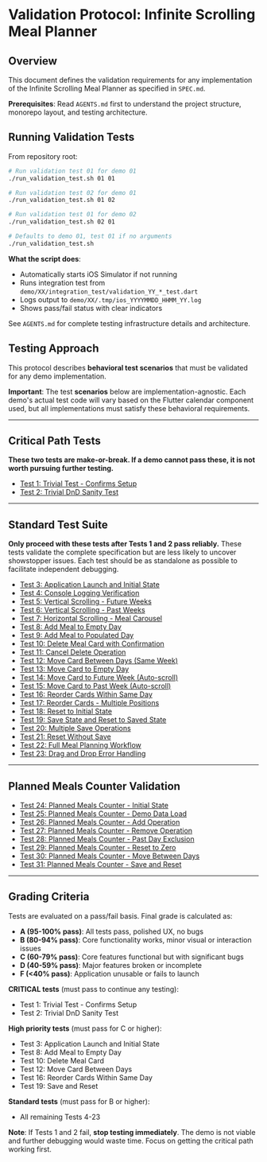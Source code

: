 # Validation Protocol: Infinite Scrolling Meal Planner

## Overview

This document defines the validation requirements for any implementation of the Infinite Scrolling Meal Planner as specified in `SPEC.md`. 

**Prerequisites**: Read `AGENTS.md` first to understand the project structure, monorepo layout, and testing architecture.

## Running Validation Tests

From repository root:

```bash
# Run validation test 01 for demo 01
./run_validation_test.sh 01 01

# Run validation test 02 for demo 01  
./run_validation_test.sh 01 02

# Run validation test 01 for demo 02
./run_validation_test.sh 02 01

# Defaults to demo 01, test 01 if no arguments
./run_validation_test.sh
```

**What the script does**:
- Automatically starts iOS Simulator if not running
- Runs integration test from `demo/XX/integration_test/validation_YY_*_test.dart`
- Logs output to `demo/XX/.tmp/ios_YYYYMMDD_HHMM_YY.log`
- Shows pass/fail status with clear indicators

See `AGENTS.md` for complete testing infrastructure details and architecture.

## Testing Approach

This protocol describes **behavioral test scenarios** that must be validated for any demo implementation. 

**Important**: The test **scenarios** below are implementation-agnostic. Each demo's actual test code will vary based on the Flutter calendar component used, but all implementations must satisfy these behavioral requirements.

---

## Critical Path Tests

**These two tests are make-or-break. If a demo cannot pass these, it is not worth pursuing further testing.**

- [Test 1: Trivial Test - Confirms Setup](VALIDATION_01.md)
- [Test 2: Trivial DnD Sanity Test](VALIDATION_02.md)

---

## Standard Test Suite

**Only proceed with these tests after Tests 1 and 2 pass reliably.** These tests validate the complete specification but are less likely to uncover showstopper issues. Each test should be as standalone as possible to facilitate independent debugging.

- [Test 3: Application Launch and Initial State](VALIDATION_03.md)
- [Test 4: Console Logging Verification](VALIDATION_04.md)
- [Test 5: Vertical Scrolling - Future Weeks](VALIDATION_05.md)
- [Test 6: Vertical Scrolling - Past Weeks](VALIDATION_06.md)
- [Test 7: Horizontal Scrolling - Meal Carousel](VALIDATION_07.md)
- [Test 8: Add Meal to Empty Day](VALIDATION_08.md)
- [Test 9: Add Meal to Populated Day](VALIDATION_09.md)
- [Test 10: Delete Meal Card with Confirmation](VALIDATION_10.md)
- [Test 11: Cancel Delete Operation](VALIDATION_11.md)
- [Test 12: Move Card Between Days (Same Week)](VALIDATION_12.md)
- [Test 13: Move Card to Empty Day](VALIDATION_13.md)
- [Test 14: Move Card to Future Week (Auto-scroll)](VALIDATION_14.md)
- [Test 15: Move Card to Past Week (Auto-scroll)](VALIDATION_15.md)
- [Test 16: Reorder Cards Within Same Day](VALIDATION_16.md)
- [Test 17: Reorder Cards - Multiple Positions](VALIDATION_17.md)
- [Test 18: Reset to Initial State](VALIDATION_18.md)
- [Test 19: Save State and Reset to Saved State](VALIDATION_19.md)
- [Test 20: Multiple Save Operations](VALIDATION_20.md)
- [Test 21: Reset Without Save](VALIDATION_21.md)
- [Test 22: Full Meal Planning Workflow](VALIDATION_22.md)
- [Test 23: Drag and Drop Error Handling](VALIDATION_23.md)

---

## Planned Meals Counter Validation

- [Test 24: Planned Meals Counter - Initial State](VALIDATION_24.md)
- [Test 25: Planned Meals Counter - Demo Data Load](VALIDATION_25.md)
- [Test 26: Planned Meals Counter - Add Operation](VALIDATION_26.md)
- [Test 27: Planned Meals Counter - Remove Operation](VALIDATION_27.md)
- [Test 28: Planned Meals Counter - Past Day Exclusion](VALIDATION_28.md)
- [Test 29: Planned Meals Counter - Reset to Zero](VALIDATION_29.md)
- [Test 30: Planned Meals Counter - Move Between Days](VALIDATION_30.md)
- [Test 31: Planned Meals Counter - Save and Reset](VALIDATION_31.md)

---

## Grading Criteria

Tests are evaluated on a pass/fail basis. Final grade is calculated as:

- **A (95-100% pass)**: All tests pass, polished UX, no bugs
- **B (80-94% pass)**: Core functionality works, minor visual or interaction issues
- **C (60-79% pass)**: Core features functional but with significant bugs
- **D (40-59% pass)**: Major features broken or incomplete
- **F (<40% pass)**: Application unusable or fails to launch

**CRITICAL tests** (must pass to continue any testing):
- Test 1: Trivial Test - Confirms Setup
- Test 2: Trivial DnD Sanity Test

**High priority tests** (must pass for C or higher):
- Test 3: Application Launch and Initial State
- Test 8: Add Meal to Empty Day
- Test 10: Delete Meal Card
- Test 12: Move Card Between Days
- Test 16: Reorder Cards Within Same Day
- Test 19: Save and Reset

**Standard tests** (must pass for B or higher):
- All remaining Tests 4-23

**Note**: If Tests 1 and 2 fail, **stop testing immediately**. The demo is not viable and further debugging would waste time. Focus on getting the critical path working first.